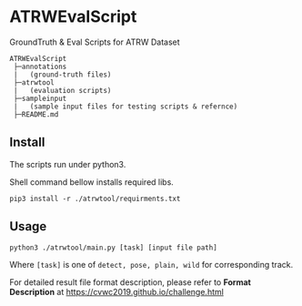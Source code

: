 # ATRWEvalScript
 GroundTruth & Eval Scripts for ATRW Dataset

```
ATRWEvalScript
 ├─annotations
 |   (ground-truth files)
 ├─atrwtool
 |   (evaluation scripts)
 ├─sampleinput
 |   (sample input files for testing scripts & refernce)
 ├─README.md
```

## Install

The scripts run under python3. 

Shell command bellow installs required libs.

`pip3 install -r ./atrwtool/requirments.txt`

## Usage

`python3 ./atrwtool/main.py [task] [input file path]`

Where `[task]` is one of `detect, pose, plain, wild` for corresponding track.

For detailed result file format description, please refer to **Format Description** at https://cvwc2019.github.io/challenge.html




